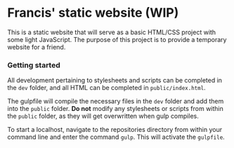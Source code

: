 # Francis' static website (WIP)

This is a static website that will serve as a basic HTML/CSS project with some light JavaScript. The purpose of this project is to provide a temporary website for a friend.


### Getting started

All development pertaining to stylesheets and scripts can be completed in the `dev` folder, and all HTML can be completed in `public/index.html`. 

The gulpfile will compile the necessary files in the `dev` folder and add them into the `public` folder. **Do not** modify any stylesheets or scripts from within the `public` folder, as they will get overwritten when gulp compiles.

To start a localhost, navigate to the repositories directory from within your command line and enter the command `gulp`. This will activate the `gulpfile`.
